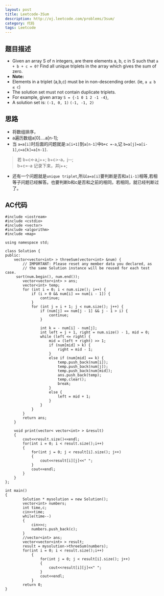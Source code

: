 ```yaml
---
layout: post
title: Leetcode-3Sum
description: http://oj.leetcode.com/problems/3sum/
category: 代码
tags: Leetcode
---
```

## 题目描述
*   Given an array S of n integers, are there elements a, b, c in S such that `a + b + c = 0?` Find all unique triplets in the array which gives the sum of zero.
*   __Note:__
*   Elements in a triplet (a,b,c) must be in non-descending order. (ie, `a ≤ b ≤ c`)
*   The solution set must not contain duplicate triplets.
*   For example, given array `S = {-1 0 1 2 -1 -4}`,
*    A solution set is:
    `(-1, 0, 1)`
    `(-1, -1, 2)`

## 思路
*   将数组排序，
*   a遍历数组a[0]....a[n-1];         
*   当 `a=a[i]`时后面的问题就是:`a[i+1]`到`a[n-1]`中`b+c =-a`,记 `b=a[j]=a[i-1]`,`c=a[k]=a[n-1]`.
>若 b+c<-a,j++; 
>b+c>-a，j--;    
>b+c=-a 记录下来，并j++;
*   还有一个问题就是`unique triplet`,所以`a=a[i]`要判断是否和`a[i-1]`相等,若相等子问题已经解答。也要判断b和c是否和之前的相同，若相同，就已经判断过了。

## AC代码



    #include <iostream>
    #include <cstdio>
    #include <vector>
    #include <algorithm>  
    #include <map>
    
    using namespace std;
    
    class Solution {
    public:
        vector<vector<int> > threeSum(vector<int> &num) {
            // IMPORTANT: Please reset any member data you declared, as
            // the same Solution instance will be reused for each test case.
         sort(num.begin(), num.end());  
            vector<vector<int> > ans;  
            vector<int> temp;  
            for (int i = 0; i < num.size(); i++) {  
                if (i > 0 && num[i] == num[i - 1]) {  
                    continue;  
                }  
                for (int j = i + 1; j < num.size(); j++) {  
                    if (num[j] == num[j - 1] && j - 1 > i) {  
                        continue;  
                    }  
                                      
                    int k = - num[i] - num[j];  
                    int left = j + 1, right = num.size() - 1, mid = 0;  
                    while (left <= right) {  
                        mid = (left + right) >> 1;  
                        if (num[mid] > k) {  
                            right = mid - 1;  
                        }   
                        else if (num[mid] == k) {  
                            temp.push_back(num[i]);  
                            temp.push_back(num[j]);  
                            temp.push_back(num[mid]);  
                            ans.push_back(temp);  
                            temp.clear();  
                            break;  
                        }  
                        else {  
                            left = mid + 1;  
                        }  
                    }  
                }  
            }  
            return ans;  
        }
    
    	void print(vector< vector<int> > &result)
    	{
    		cout<<result.size()<<endl;
    		for(int i = 0; i < result.size();i++)
    		{
    			for(int j = 0; j < result[i].size(); j++)
    			{
    				cout<<result[i][j]<<" ";
    			}
    			cout<<endl;
    		}
    	}
    };
    
    int main()
    {
        	Solution * mysolution = new Solution();
        	vector<int> numbers;
        	int time,c;
        	cin>>time;
        	while(time--)
        	{
        		cin>>c;
        		numbers.push_back(c);
        	}
        	//vector<int> ans;
        	vector<vector<int> > result;
        	result = mysolution->threeSum(numbers);
        	for(int i = 0; i < result.size();i++)
        		{
        			for(int j = 0; j < result[i].size(); j++)
        			{
        				cout<<result[i][j]<<" ";
        			}
        			cout<<endl;
        		}
        	return 0;
    }
    
    